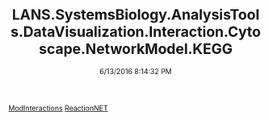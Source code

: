﻿---
title: LANS.SystemsBiology.AnalysisTools.DataVisualization.Interaction.Cytoscape.NetworkModel.KEGG
date: 6/13/2016 8:14:32 PM
---

[ModInteractions](T-LANS.SystemsBiology.AnalysisTools.DataVisualization.Interaction.Cytoscape.NetworkModel.KEGG.ModInteractions.html)
[ReactionNET](T-LANS.SystemsBiology.AnalysisTools.DataVisualization.Interaction.Cytoscape.NetworkModel.KEGG.ReactionNET.html)
